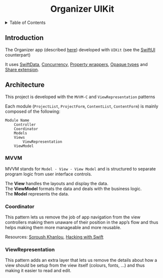 <h1 align="center">
  Organizer UIKit
</h1>


<!-- TABLE OF CONTENTS -->
<details>
  <summary>Table of Contents</summary>
  <ol>
    <li><a href="#introduction">Introduction</a></li>
    <li>
      <a href="#architecture">Architecture</a>
      <ul>
        <li><a href="#mvvm">MVVM</a></li>
        <li><a href="#coordinator">Coordinator</a></li>
        <li><a href="#viewrepresentation">ViewRepresentation</a></li>
      </ul>
    </li>
  </ol>
</details>

## Introduction
The Organizer app (described [here](../README.md)) developed with `UIKit` (see the [SwiftUI](../SwiftUI) counterpart)

It uses [SwiftData](https://developer.apple.com/documentation/swiftdata), [Concurrency](https://docs.swift.org/swift-book/documentation/the-swift-programming-language/concurrency/), [Property wrappers](https://docs.swift.org/swift-book/documentation/the-swift-programming-language/properties/#Property-Wrappers), [Opaque types](https://docs.swift.org/swift-book/documentation/the-swift-programming-language/opaquetypes/) and [Share extension](https://developer.apple.com/library/archive/documentation/General/Conceptual/ExtensibilityPG/Share.html).

## Architecture
This project is developed with the `MVVM-C` and `ViewRepresentation` patterns 


Each module (`ProjectList`, `ProjectForm`, `ContentList`, `ContentForm`) is mainly composed of the following:
```
Module Name
    Controller
    Coordinator
    Models
    Views
        ViewRepresentation
    ViewModel
```

### MVVM
MVVM stands for `Model - View - View Model` and is structured to separate program logic from user interface controls.


The **View** handles the layouts and display the data.<br>
The **ViewModel** formats the data and deals with the business logic.<br>
The **Model** represents the data.

### Coordinator
This pattern lets us remove the job of app navigation from the view controllers making them unaware of their position in the app’s flow and thus helps making them more manageable and more reusable.

Resources: [Soroush Khanlou](https://khanlou.com/2015/01/the-coordinator/), [Hacking with Swift](https://www.hackingwithswift.com/articles/71/how-to-use-the-coordinator-pattern-in-ios-apps)

### ViewRepresentation
This pattern adds an extra layer that lets us remove the details about how a view should be setup from the view itself (colours, fonts, …) and thus making it easier to read and edit.

